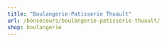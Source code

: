 ```yaml
---
title: "Boulangerie-Patisserie Thuault"
url: /bonsecours/boulangerie-patisserie-thuault/
shop: boulangerie
---
```

